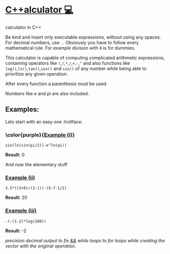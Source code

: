 # <ins>C++alculator :computer: 

calculator in C++

Be kind and insert only executable expressions, without using any spaces. For decimal numbers, use `.`.
Obviously you have to follow every mathematical rule. For example division with `0` is for dummies.

This calculator is capable of computing complicated arithmetic expressions, containing operators like `(`,`)`,`*`,`/`,`+`,`-`,`^` and 
also functions like `log()`,`ln()`,`tan()`,`cos()` and `sin()` of any number while being able to prioritize any given operation.

After every function a parenthesis must be used.

Numbers like e and pi are also included.

## Examples:
Lets start with an easy one :trollface:
### \color{purple}{<ins>Example (i)}

`sin(ln(sin(pi/2))-e^ln(pi))` 

**Result:**  0

And now the elementary stuff
### <ins>Example (ii)

`3.5*((2+8)/(3-1))-(5-7-1/2)`

**Result:**  20

### <ins>Example (iii)
`-(-(1-2)*log(100))`

**Result:**  -2




*precision decimal output to fix <ins>&&</ins> while loops to for loops while creating the vector with the original operation.*
